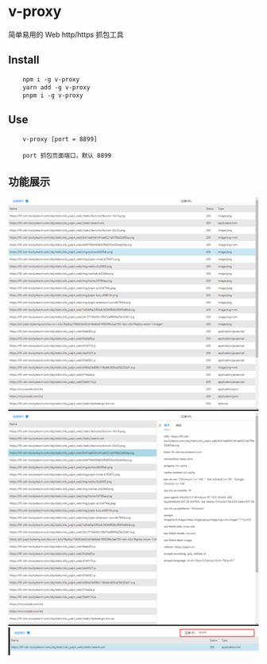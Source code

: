# v-proxy

简单易用的 Web http/https 抓包工具

## Install
```
    npm i -g v-proxy
    yarn add -g v-proxy
    pnpm i -g v-proxy
```

## Use
```
    v-proxy [port = 8899] 

    port 抓包页面端口，默认 8899
```

## 功能展示
![](./src/static/readme/1.png)
![](./src/static/readme/2.png)
![](./src/static/readme/3.png)
